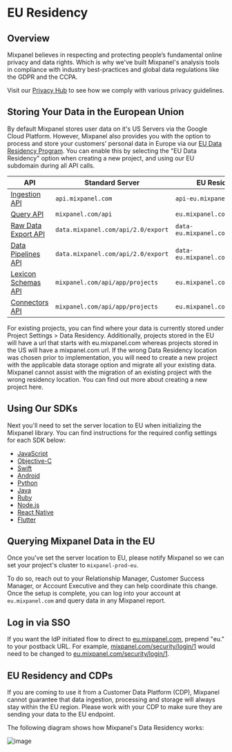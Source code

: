 # EU Residency


## Overview
Mixpanel believes in respecting and protecting people’s fundamental online privacy and data rights. Which is why we've built Mixpanel's analysis tools in compliance with industry best-practices and global data regulations like the GDPR and the CCPA.

Visit our [Privacy Hub](https://mixpanel.com/legal/privacy-hub/) to see how we comply with various privacy guidelines.

## Storing Your Data in the European Union
By default Mixpanel stores user data on it's US Servers via the Google Cloud Platform. However, Mixpanel also provides you with the option to process and store your customers' personal data in Europe via our [EU Data Residency Program](https://mixpanel.com/legal/eu-data-residency). You can enable this by selecting the "EU Data Residency" option when creating a new project, and using our EU subdomain during all API calls.

| API | Standard Server | EU Residency Server |
|-------|-------------------------|--------------------------------|
| [Ingestion API](https://developer.mixpanel.com/reference/ingestion-api) | `api.mixpanel.com` | `api-eu.mixpanel.com` |
| [Query API](https://developer.mixpanel.com/reference/query-api) | `mixpanel.com/api` | `eu.mixpanel.com/api` |
| [Raw Data Export API](https://developer.mixpanel.com/reference/raw-data-export-api) | `data.mixpanel.com/api/2.0/export` | `data-eu.mixpanel.com/api/2.0/export` |
| [Data Pipelines API](https://developer.mixpanel.com/reference/create-warehouse-pipeline) | `data.mixpanel.com/api/2.0/export` | `data-eu.mixpanel.com/api/2.0/export` |
| [Lexicon Schemas API](https://developer.mixpanel.com/reference/lexicon-schemas-api) | `mixpanel.com/api/app/projects` | `eu.mixpanel.com/api/app/projects` |
| [Connectors API](https://developer.mixpanel.com/reference/connectors-api) | `mixpanel.com/api/app/projects` | `eu.mixpanel.com/api/app/projects`|

For existing projects, you can find where your data is currently stored under Project Settings > Data Residency. Additionally, projects stored in the EU will have a url that starts with eu.mixpanel.com whereas projects stored in the US will have a mixpanel.com url. If the wrong Data Residency location was chosen prior to implementation, you will need to create a new project with the applicable data storage option and migrate all your existing data. Mixpanel cannot assist with the migration of an existing project with the wrong residency location. You can find out more about creating a new project here.


## Using Our SDKs
Next you'll need to set the server location to EU when initializing the Mixpanel library. You can find instructions for the required config settings for each SDK below:
- [JavaScript](/docs/tracking-methods/sdks/javascript#eu-data-residency)
- [Objective-C](/docs/tracking-methods/sdks/ios#eu-data-residency)
- [Swift](/docs/tracking-methods/sdks/swift#eu-data-residency)
- [Android](/docs/tracking-methods/sdks/android#eu-data-residency)
- [Python](/docs/tracking-methods/sdks/python#eu-data-residency)
- [Java](/docs/tracking-methods/sdks/java#eu-data-residency)
- [Ruby](/docs/tracking-methods/sdks/ruby#eu-data-residency)
- [Node.js](/docs/tracking-methods/sdks/nodejs#eu-data-residency)
- [React Native](/docs/tracking-methods/sdks/react-native#eu-data-residency)
- [Flutter](/docs/tracking-methods/sdks/flutter#eu-data-residency)

## Querying Mixpanel Data in the EU
Once you've set the server location to EU, please notify Mixpanel so we can set your project's cluster to `mixpanel-prod-eu`.

To do so, reach out to your Relationship Manager, Customer Success Manager, or Account Executive and they can help coordinate this change. Once the setup is complete, you can log into your account at `eu.mixpanel.com` and query data in any Mixpanel report.

## Log in via SSO
If you want the IdP initiated flow to direct to [eu.mixpanel.com](https://eu.mixpanel.com/), prepend "eu." to your postback URL. For example, [mixpanel.com/security/login/1](https://mixpanel.com/security/login/1) would need to be changed to [eu.mixpanel.com/security/login/1](https://eu-mixpanel.com/security/login/1). 

## EU Residency and CDPs

If you are coming to use it from a Customer Data Platform (CDP), Mixpanel cannot guarantee that data ingestion, processing and storage will always stay within the EU region. Please work with your CDP to make sure they are sending your data to the EU endpoint. 

The following diagram shows how Mixpanel's Data Residency works:

![image](/230121513-b3a8bb84-4a64-45d9-ad41-f38b3fe977ea.png)
